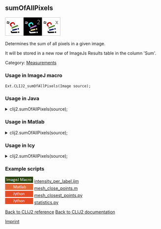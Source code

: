 ## sumOfAllPixels
<img src="images/mini_clij1_logo.png"/><img src="images/mini_clij2_logo.png"/><img src="images/mini_clijx_logo.png"/>

Determines the sum of all pixels in a given image. 

It will be stored in a new row of ImageJs
Results table in the column 'Sum'.

Category: [Measurements](https://clij.github.io/clij2-docs/reference__measurement)

### Usage in ImageJ macro
```
Ext.CLIJ2_sumOfAllPixels(Image source);
```




### Usage in Java


<details>

<summary>
clij2.sumOfAllPixels(source);
</summary>
<pre class="highlight">// init CLIJ and GPU
import net.haesleinhuepf.clij2.CLIJ2;
import net.haesleinhuepf.clij.clearcl.ClearCLBuffer;
CLIJ2 clij2 = CLIJ2.getInstance();

// get input parameters
ClearCLBuffer source = clij2.push(sourceImagePlus);
</pre>

<pre class="highlight">
// Execute operation on GPU
double resultSumOfAllPixels = clij2.sumOfAllPixels(source);
</pre>

<pre class="highlight">
//show result
System.out.println(resultSumOfAllPixels);

// cleanup memory on GPU
clij2.release(source);
</pre>

</details>





### Usage in Matlab


<details>

<summary>
clij2.sumOfAllPixels(source);
</summary>
<pre class="highlight">% init CLIJ and GPU
clij2 = init_clatlab();

% get input parameters
source = clij2.pushMat(source_matrix);
</pre>

<pre class="highlight">
% Execute operation on GPU
double resultSumOfAllPixels = clij2.sumOfAllPixels(source);
</pre>

<pre class="highlight">
% show result
System.out.println(resultSumOfAllPixels);

% cleanup memory on GPU
clij2.release(source);
</pre>

</details>





### Usage in Icy


<details>

<summary>
clij2.sumOfAllPixels(source);
</summary>
<pre class="highlight">// init CLIJ and GPU
importClass(net.haesleinhuepf.clicy.CLICY);
importClass(Packages.icy.main.Icy);

clij2 = CLICY.getInstance();

// get input parameters
source_sequence = getSequence();
source = clij2.pushSequence(source_sequence);
</pre>

<pre class="highlight">
// Execute operation on GPU
double resultSumOfAllPixels = clij2.sumOfAllPixels(source);
</pre>

<pre class="highlight">
// show result
System.out.println(resultSumOfAllPixels);

// cleanup memory on GPU
clij2.release(source);
</pre>

</details>





### Example scripts
<a href="https://github.com/clij/clij2-docs/blob/master/src/main/macro/intensity_per_label.ijm"><img src="images/language_macro.png" height="20"/></a> [intensity_per_label.ijm](https://github.com/clij/clij2-docs/blob/master/src/main/macro/intensity_per_label.ijm)  
<a href="https://github.com/clij/clatlab/blob/master/src/main/matlab/mesh_close_points.m"><img src="images/language_matlab.png" height="20"/></a> [mesh_close_points.m](https://github.com/clij/clatlab/blob/master/src/main/matlab/mesh_close_points.m)  
<a href="https://github.com/clij/clij2-docs/blob/master/src/main/jython/mesh_closest_points.py"><img src="images/language_jython.png" height="20"/></a> [mesh_closest_points.py](https://github.com/clij/clij2-docs/blob/master/src/main/jython/mesh_closest_points.py)  
<a href="https://github.com/clij/clij2-docs/blob/master/src/main/jython/statistics.py"><img src="images/language_jython.png" height="20"/></a> [statistics.py](https://github.com/clij/clij2-docs/blob/master/src/main/jython/statistics.py)  


[Back to CLIJ2 reference](https://clij.github.io/clij2-docs/reference)
[Back to CLIJ2 documentation](https://clij.github.io/clij2-docs)

[Imprint](https://clij.github.io/imprint)
